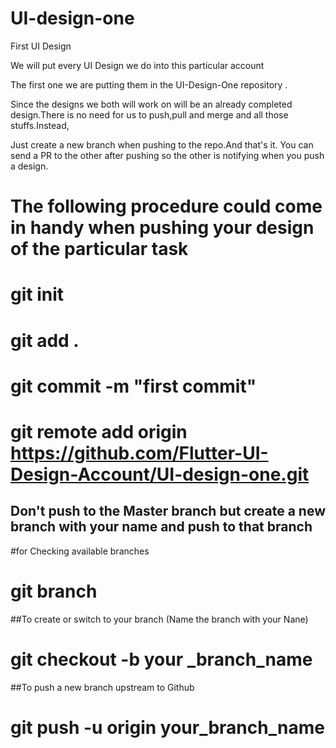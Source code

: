 # UI-design-one
First UI Design


We will put every UI Design we do into this particular account

The first one we are putting them in the UI-Design-One repository .

Since the designs we both will work on will be an already completed design.There is no need for us to push,pull and merge and all those stuffs.Instead,

Just create a new branch when pushing to the repo.And that's it. You can send a PR to the other after pushing so the other is notifying when you push a design.


# The following procedure could come in handy when pushing your design of the particular task

# git init

# git add .

# git commit -m "first commit"

# git remote add origin https://github.com/Flutter-UI-Design-Account/UI-design-one.git

## Don't push to the Master branch but create a new branch with your name and push to that branch

#for Checking available branches

# git branch

##To create or switch to your branch (Name the branch with your Nane)
# git checkout -b your _branch_name

##To push a new branch upstream to Github
# git push -u origin your_branch_name


